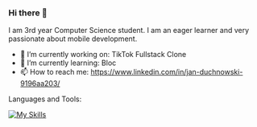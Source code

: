 ### Hi there 👋


I am 3rd year Computer Science student. I am an eager learner and very passionate about mobile development.

- 🔭 I’m currently working on: TikTok Fullstack Clone 
- 🌱 I’m currently learning: Bloc
- 📫 How to reach me: https://www.linkedin.com/in/jan-duchnowski-9196aa203/


Languages and Tools:


[![My Skills](https://skills.thijs.gg/icons?i=flutter,dart,firebase,java,bloc)](https://skills.thijs.gg)





